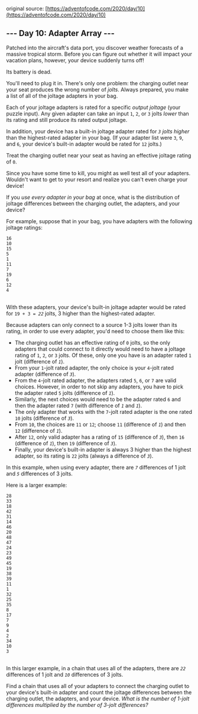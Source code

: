 original source: [https://adventofcode.com/2020/day/10](https://adventofcode.com/2020/day/10)
## --- Day 10: Adapter Array ---
Patched into the aircraft's data port, you discover weather forecasts of a massive tropical storm. Before you can figure out whether it will impact your vacation plans, however, your device suddenly turns off!

Its battery is dead.

You'll need to plug it in. There's only one problem: the charging outlet near your seat produces the wrong number of <em>jolts</em>. Always prepared, you make a list of all of the joltage adapters in your bag.

Each of your joltage adapters is rated for a specific <em>output joltage</em> (your puzzle input). Any given adapter can take an input <code>1</code>, <code>2</code>, or <code>3</code> jolts <em>lower</em> than its rating and still produce its rated output joltage.

In addition, your device has a built-in joltage adapter rated for <em><code>3</code> jolts higher</em> than the highest-rated adapter in your bag. (If your adapter list were <code>3</code>, <code>9</code>, and <code>6</code>, your device's built-in adapter would be rated for <code>12</code> jolts.)

Treat the charging outlet near your seat as having an effective joltage rating of <code>0</code>.

Since you have some time to kill, you might as well test all of your adapters. Wouldn't want to get to your resort and realize you can't even charge your device!

If you <em>use every adapter in your bag</em> at once, what is the distribution of joltage differences between the charging outlet, the adapters, and your device?

For example, suppose that in your bag, you have adapters with the following joltage ratings:

<pre>
<code>16
10
15
5
1
11
7
19
6
12
4
</code>
</pre>

With these adapters, your device's built-in joltage adapter would be rated for <code>19 + 3 = <em>22</em></code> jolts, 3 higher than the highest-rated adapter.

Because adapters can only connect to a source 1-3 jolts lower than its rating, in order to use every adapter, you'd need to choose them like this:


 - The charging outlet has an effective rating of <code>0</code> jolts, so the only adapters that could connect to it directly would need to have a joltage rating of <code>1</code>, <code>2</code>, or <code>3</code> jolts. Of these, only one you have is an adapter rated <code>1</code> jolt (difference of <em><code>1</code></em>).
 - From your <code>1</code>-jolt rated adapter, the only choice is your <code>4</code>-jolt rated adapter (difference of <em><code>3</code></em>).
 - From the <code>4</code>-jolt rated adapter, the adapters rated <code>5</code>, <code>6</code>, or <code>7</code> are valid choices. However, in order to not skip any adapters, you have to pick the adapter rated <code>5</code> jolts (difference of <em><code>1</code></em>).
 - Similarly, the next choices would need to be the adapter rated <code>6</code> and then the adapter rated <code>7</code> (with difference of <em><code>1</code></em> and <em><code>1</code></em>).
 - The only adapter that works with the <code>7</code>-jolt rated adapter is the one rated <code>10</code> jolts (difference of <em><code>3</code></em>).
 - From <code>10</code>, the choices are <code>11</code> or <code>12</code>; choose <code>11</code> (difference of <em><code>1</code></em>) and then <code>12</code> (difference of <em><code>1</code></em>).
 - After <code>12</code>, only valid adapter has a rating of <code>15</code> (difference of <em><code>3</code></em>), then <code>16</code> (difference of <em><code>1</code></em>), then <code>19</code> (difference of <em><code>3</code></em>).
 - Finally, your device's built-in adapter is always 3 higher than the highest adapter, so its rating is <code>22</code> jolts (always a difference of <em><code>3</code></em>).

In this example, when using every adapter, there are <em><code>7</code></em> differences of 1 jolt and <em><code>5</code></em> differences of 3 jolts.

Here is a larger example:

<pre>
<code>28
33
18
42
31
14
46
20
48
47
24
23
49
45
19
38
39
11
1
32
25
35
8
17
7
9
4
2
34
10
3
</code>
</pre>

In this larger example, in a chain that uses all of the adapters, there are <em><code>22</code></em> differences of 1 jolt and <em><code>10</code></em> differences of 3 jolts.

Find a chain that uses all of your adapters to connect the charging outlet to your device's built-in adapter and count the joltage differences between the charging outlet, the adapters, and your device. <em>What is the number of 1-jolt differences multiplied by the number of 3-jolt differences?</em>



